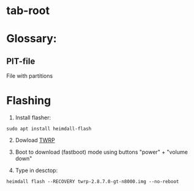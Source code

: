 # tab-root

# Glossary:

## PIT-file

File with partitions

# Flashing

1) Install flasher:

```
sudo apt install heimdall-flash
```

2) Dowload [TWRP ](https://twrp.me/samsung/samsunggalaxynote101.html)

3) Boot to download (fastboot) mode using buttons "power" + "volume down"

4) Type in desctop:

```
heimdall flash --RECOVERY twrp-2.8.7.0-gt-n8000.img --no-reboot
```



